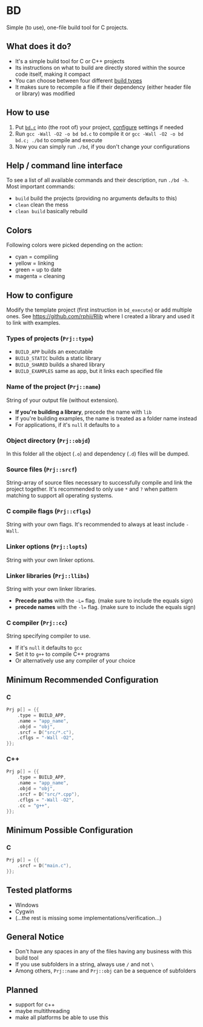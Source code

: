 # BD
Simple (to use), one-file build tool for C projects.

## What does it do?
- It's a simple build tool for C or C++ projects
- Its instructions on what to build are directly stored within the source code itself, making it compact
- You can choose between four different [build types](#types-of-projects-prjtype)
- It makes sure to recompile a file if their dependency (either header file or library) was modified

## How to use
1. Put [`bd.c`](bd.c) into (the root of) your project, [configure](#how-to-configure) settings if needed
2. Run `gcc -Wall -O2 -o bd bd.c` to compile it or `gcc -Wall -O2 -o bd bd.c; ./bd` to compile and execute
3. Now you can simply run `./bd`, if you don't change your configurations

## Help / command line interface
To see a list of all available commands and their description, run `./bd -h`. Most important commands:
- `build` build the projects (providing no arguments defaults to this)
- `clean` clean the mess
- `clean build` basically rebuild

## Colors
Following colors were picked depending on the action:
- cyan = compiling
- yellow = linking
- green = up to date
- magenta = cleaning

## How to configure
Modify the template project (first instruction in `bd_execute`) or add multiple ones. See https://github.com/rphii/Rlib where I created a library and used it to link with examples.
### Types of projects (`Prj::type`)
- `BUILD_APP` builds an executable
- `BUILD_STATIC` builds a static library
- `BUILD_SHARED` builds a shared library
- `BUILD_EXAMPLES` same as app, but it links each specified file
### Name of the project (`Prj::name`)
String of your output file (without extension).
- **If you're building a library**, precede the name with `lib`
- If you're building examples, the name is treated as a folder name instead
- For applications, if it's `null` it defaults to `a`
### Object directory (`Prj::objd`)
In this folder all the object (`.o`) and dependency (`.d`) files will be dumped.
### Source files (`Prj::srcf`)
String-array of source files necessary to successfully compile and link the project together. It's recommended to only use `*` and `?` when pattern matching to support all operating systems.
### C compile flags (`Prj::cflgs`)
String with your own flags. It's recommended to always at least include `-Wall`.
### Linker options (`Prj::lopts`)
String with your own linker options.
### Linker libraries (`Prj::llibs`)
String with your own linker libraries.
- **Precede paths** with the `-L=` flag. (make sure to include the equals sign)
- **precede names** with the `-l=` flag. (make sure to include the equals sign)
### C compiler (`Prj::cc`)
String specifying compiler to use.
- If it's `null` it defaults to `gcc`
- Set it to `g++` to compile C++ programs
- Or alternatively use any compiler of your choice

## Minimum Recommended Configuration
### C
```c
Prj p[] = {{
    .type = BUILD_APP,
    .name = "app_name",
    .objd = "obj",
    .srcf = D("src/*.c"),
    .cflgs = "-Wall -O2",
}};
```
### C++
```c
Prj p[] = {{
    .type = BUILD_APP,
    .name = "app_name",
    .objd = "obj",
    .srcf = D("src/*.cpp"),
    .cflgs = "-Wall -O2",
    .cc = "g++",
}};
```

## Minimum Possible Configuration
### C
```c
Prj p[] = {{
    .srcf = D("main.c"),
}};
```

## Tested platforms
- Windows
- Cygwin
- (...the rest is missing some implementations/verification...)

## General Notice
- Don't have any spaces in any of the files having any business with this build tool
- If you use subfolders in a string, always use `/` and not `\`
- Among others, `Prj::name` and `Prj::obj` can be a sequence of subfolders

## Planned
- support for c++
- maybe multithreading
- make all platforms be able to use this
